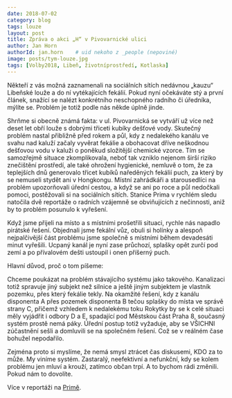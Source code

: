 ```yaml
---
date: 2018-07-02
category: blog
tags: louze 
layout: post
title: Zpráva o akci „H“ v Pivovarnické ulici
author: Jan Horn
authorId: jan.horn    # uid nekoho z _people (nepoviné)
image: posts/tym-louze.jpg
tags: [Volby2018, Libeň, životníprostředí, Kotlaska]
---
```


Někteří z vás možná zaznamenali na sociálních sítích nedávnou „kauzu“ Libeňské
louže a do ní vytékajících fekálií. Pokud nyní očekáváte stý a první článek, snažící se
nalézt konkrétního neschopného radního či úředníka, mýlíte se. Problém je totiž
podle nás někde úplně jinde.

Shrňme si obecně známá fakta: v ul. Pivovarnická se vytváří už více než deset let
obří louže s dobrými třiceti kubíky dešťové vody. Skutečný problém nastal přibližně
před rokem a půl, kdy z nedalekého kanálu ve svahu nad kaluží začaly vyvěrat
fekálie a obohacovat dříve neškodnou dešťovou vodu v kaluži o poněkud složitější
chemické vzorce. Tím se samozřejmě situace zkomplikovala, neboť tak vzniklo
nejenom širší riziko znečištění prostředí, ale také ohrožení hygienické, nemluvě o
tom, že za teplejších dnů generovalo třicet kubíků naředěných fekálií puch, za který
by se nemuseli stydět ani v Hongkongu. Místní zahrádkáři a starousedlíci na problém
upozorňovali úřední cestou, a když se ani po roce a půl nedočkali pomoci,
postěžovali si na sociálních sítích. Stanice Prima v rychlém sledu natočila dvě
reportáže o radních vzájemně se obviňujících z nečinnosti, aniž by to problém
posunulo k vyřešení.

Když jsme přijeli na místo a s místními prošetřili situaci, rychle nás napadlo pirátské
řešení. Objednali jsme fekální vůz, obuli si holínky a alespoň nejpalčivější část
problému jsme společně s místními během devadesáti minut vyřešili. Ucpaný kanál
je nyní zase průchozí, splašky opět zurčí pod zemí a po přívalovém dešti ustoupil i
onen příšerný puch.

Hlavní důvod, proč o tom píšeme:

Chceme poukázat na problém stávajícího systému jako takového. Kanalizaci totiž
spravuje jiný subjekt než silnice a ještě jiným subjektem je vlastník pozemku, přes
který fekálie tekly. Na okamžité řešení, kdy z kanálu disponenta A přes pozemek
disponenta B tečou splašky do místa ve správě strany C, přičemž vzhledem k
nedalekému toku Rokytky by se k celé situaci měly vyjádřit i odbory D a E, spadající
pod Městskou část Praha 8, současný systém prostě nemá páky. Úřední postup totiž
vyžaduje, aby se VŠICHNI zúčastnění sešli a domluvili se na společném řešení. Což
se v reálném čase bohužel nepodařilo.

Zejména proto si myslíme, že nemá smysl ztrácet čas diskusemi, KDO za to může.
My viníme systém. Zastaralý, neefektivní a nefunkční, kdy se kolem problému jen
mluví a krouží, zatímco občan trpí. A to bychom rádi změnili. Pokud nám to dovolíte.

Více v reportáži na [Primě](https://prima.iprima.cz/zpravodajstvi/praha-8-slibila-ze-louze-se-splasky-v-co-nejblizsi-dobe-na-vlastni-naklady-odstrani).
